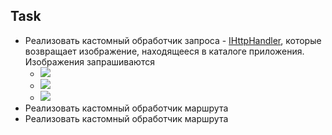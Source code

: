 ## Task
  
  - Реализовать кастомный обработчик запроса - [IHttpHandler](https://docs.microsoft.com/en-us/dotnet/api/system.web.ihttphandler?view=netframework-4.7.2), которые возвращает изображение, находящееся в каталоге приложения. Изображения запрашиваются 
    - ![](https://github.com/AnzhelikaKravchuk/Training-Autumn-2018/blob/master/Pictures/1.png)
    - ![](https://github.com/AnzhelikaKravchuk/Training-Autumn-2018/blob/master/Pictures/2.png)
    - ![](https://github.com/AnzhelikaKravchuk/Training-Autumn-2018/blob/master/Pictures/3.png)
  - Реализовать кастомный обработчик маршрута
  - Реализовать кастомный обработчик маршрута

